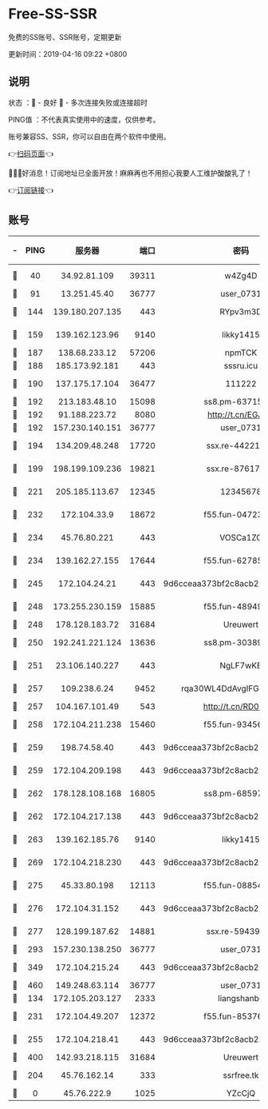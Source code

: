 # Free-SS-SSR

免费的SS账号、SSR账号，定期更新

更新时间：2019-04-16 09:22 +0800

## 说明

状态     ：🙂 - 良好 🙁 - 多次连接失败或连接超时

PING值   ：不代表真实使用中的速度，仅供参考。

账号兼容SS、SSR，你可以自由在两个软件中使用。

👉[扫码页面](https://liesauer.github.io/Free-SS-SSR/)👈

🎉🎉🎉好消息！订阅地址已全面开放！麻麻再也不用担心我要人工维护酸酸乳了！

👉[订阅链接](https://www.liesauer.net/yogurt/subscribe?ACCESS_TOKEN=DAYxR3mMaZAsaqUb)👈

## 账号

|-|PING|服务器|端口|密码|加密方式|区域|
|:----:|:----:|:-----:|-----:|:----:|:----:|:----:|
|🙂|40|34.92.81.109|39311|w4Zg4D|chacha20-ietf|US|
|🙂|91|13.251.45.40|36777|user_0731|chacha20|SG|
|🙂|144|139.180.207.135|443|RYpv3m3D|aes-256-cfb|JP|
|🙂|159|139.162.123.96|9140|likky1415|aes-256-cfb|JP|
|🙂|187|138.68.233.12|57206|npmTCK|rc4-md5|US|
|🙂|188|185.173.92.181|443|sssru.icu|rc4-md5|RU|
|🙂|190|137.175.17.104|36477|111222|aes-256-cfb|US|
|🙂|192|213.183.48.10|15098|ss8.pm-63715751|rc4-md5|RU|
|🙂|192|91.188.223.72|8080|http://t.cn/EGJIyrl|rc4-md5|RU|
|🙂|192|157.230.140.151|36777|user_0731|chacha20|US|
|🙂|194|134.209.48.248|17720|ssx.re-44221085|aes-256-cfb|US|
|🙂|199|198.199.109.236|19821|ssx.re-87617585|aes-256-cfb|US|
|🙂|221|205.185.113.67|12345|12345678|aes-256-cfb|US|
|🙂|232|172.104.33.9|18672|f55.fun-04723964|aes-256-cfb|SG|
|🙂|234|45.76.80.221|443|VOSCa1ZG|aes-256-cfb|DE|
|🙂|234|139.162.27.155|17644|f55.fun-62785557|aes-256-cfb|SG|
|🙂|245|172.104.24.21|443|9d6cceaa373bf2c8acb22e60b6a58be6|aes-256-cfb|US|
|🙂|248|173.255.230.159|15885|f55.fun-48949694|aes-256-cfb|US|
|🙂|248|178.128.183.72|31684|Ureuwert|chacha20|US|
|🙂|250|192.241.221.124|13636|ss8.pm-30389881|aes-256-cfb|US|
|🙂|251|23.106.140.227|443|NgLF7wKB|aes-256-cfb|US|
|🙂|257|109.238.6.24|9452|rqa30WL4DdAvgIFG6Fs3znzTa|aes-256-cfb|FR|
|🙂|257|104.167.101.49|543|http://t.cn/RD0D7sx|rc4-md5|CA|
|🙂|258|172.104.211.238|15460|f55.fun-93456939|aes-256-cfb|US|
|🙂|259|198.74.58.40|443|9d6cceaa373bf2c8acb22e60b6a58be6|aes-256-cfb|US|
|🙂|259|172.104.209.198|443|9d6cceaa373bf2c8acb22e60b6a58be6|aes-256-cfb|US|
|🙂|262|178.128.108.168|16805|ss8.pm-68597133|aes-256-cfb|SG|
|🙂|262|172.104.217.138|443|9d6cceaa373bf2c8acb22e60b6a58be6|aes-256-cfb|US|
|🙂|263|139.162.185.76|9140|likky1415|aes-256-cfb|DE|
|🙂|269|172.104.218.230|443|9d6cceaa373bf2c8acb22e60b6a58be6|aes-256-cfb|US|
|🙂|275|45.33.80.198|12113|f55.fun-08854609|aes-256-cfb|US|
|🙂|276|172.104.31.152|443|9d6cceaa373bf2c8acb22e60b6a58be6|aes-256-cfb|US|
|🙂|277|128.199.187.62|14881|ssx.re-59439256|aes-256-cfb|SG|
|🙂|293|157.230.138.250|36777|user_0731|chacha20|US|
|🙂|349|172.104.215.24|443|9d6cceaa373bf2c8acb22e60b6a58be6|aes-256-cfb|US|
|🙂|460|149.248.63.114|36777|user_0731|chacha20|CA|
|🙂|134|172.105.203.127|2333|liangshanbo|chacha20|JP|
|🙂|231|172.104.49.207|12372|f55.fun-85376024|aes-256-cfb|SG|
|🙂|255|172.104.218.41|443|9d6cceaa373bf2c8acb22e60b6a58be6|aes-256-cfb|US|
|🙂|400|142.93.218.115|31684|Ureuwert|chacha20|IN|
|🙁|204|45.76.162.14|333|ssrfree.tk|aes-256-cfb|SG|
|🙁|0|45.76.222.9|1025|YZcCjQ|rc4-md5|JP|
